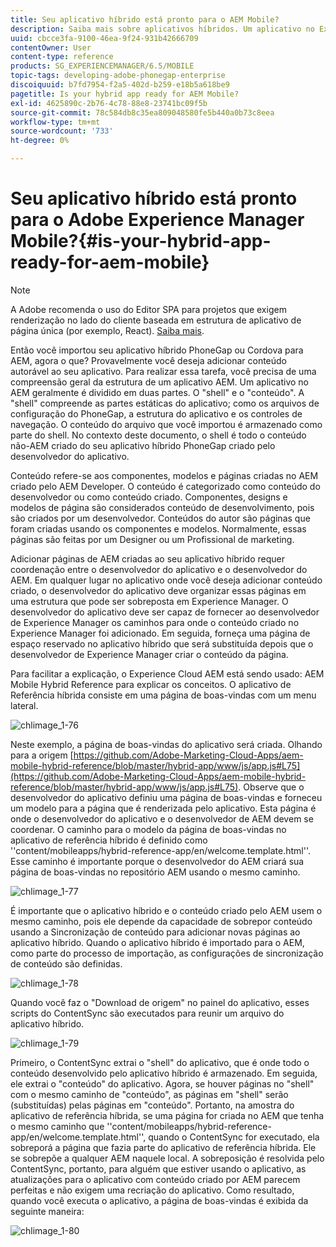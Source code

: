 ```yaml
---
title: Seu aplicativo híbrido está pronto para o AEM Mobile?
description: Saiba mais sobre aplicativos híbridos. Um aplicativo no Experience Manager geralmente é dividido em duas partes. O "shell" e o "conteúdo" e esta página fornecem mais informações sobre esses tópicos.
uuid: cbcce3fa-9100-46ea-9f24-931b42666709
contentOwner: User
content-type: reference
products: SG_EXPERIENCEMANAGER/6.5/MOBILE
topic-tags: developing-adobe-phonegap-enterprise
discoiquuid: b7fd7954-f2a5-402d-b259-e18b5a618be9
pagetitle: Is your hybrid app ready for AEM Mobile?
exl-id: 4625890c-2b76-4c78-88e8-23741bc09f5b
source-git-commit: 78c584db8c35ea809048580fe5b440a0b73c8eea
workflow-type: tm+mt
source-wordcount: '733'
ht-degree: 0%

---
```


# Seu aplicativo híbrido está pronto para o Adobe Experience Manager Mobile?{#is-your-hybrid-app-ready-for-aem-mobile}

>[!NOTE]
>
>A Adobe recomenda o uso do Editor SPA para projetos que exigem renderização no lado do cliente baseada em estrutura de aplicativo de página única (por exemplo, React). [Saiba mais](/help/sites-developing/spa-overview.md).

Então você importou seu aplicativo híbrido PhoneGap ou Cordova para AEM, agora o que? Provavelmente você deseja adicionar conteúdo autorável ao seu aplicativo. Para realizar essa tarefa, você precisa de uma compreensão geral da estrutura de um aplicativo AEM. Um aplicativo no AEM geralmente é dividido em duas partes. O &quot;shell&quot; e o &quot;conteúdo&quot;. A &quot;shell&quot; compreende as partes estáticas do aplicativo; como os arquivos de configuração do PhoneGap, a estrutura do aplicativo e os controles de navegação. O conteúdo do arquivo que você importou é armazenado como parte do shell. No contexto deste documento, o shell é todo o conteúdo não-AEM criado do seu aplicativo híbrido PhoneGap criado pelo desenvolvedor do aplicativo.

Conteúdo refere-se aos componentes, modelos e páginas criadas no AEM criado pelo AEM Developer. O conteúdo é categorizado como conteúdo do desenvolvedor ou como conteúdo criado. Componentes, designs e modelos de página são considerados conteúdo de desenvolvimento, pois são criados por um desenvolvedor. Conteúdos do autor são páginas que foram criadas usando os componentes e modelos. Normalmente, essas páginas são feitas por um Designer ou um Profissional de marketing.

Adicionar páginas de AEM criadas ao seu aplicativo híbrido requer coordenação entre o desenvolvedor do aplicativo e o desenvolvedor do AEM. Em qualquer lugar no aplicativo onde você deseja adicionar conteúdo criado, o desenvolvedor do aplicativo deve organizar essas páginas em uma estrutura que pode ser sobreposta em Experience Manager. O desenvolvedor do aplicativo deve ser capaz de fornecer ao desenvolvedor de Experience Manager os caminhos para onde o conteúdo criado no Experience Manager foi adicionado. Em seguida, forneça uma página de espaço reservado no aplicativo híbrido que será substituída depois que o desenvolvedor de Experience Manager criar o conteúdo da página.

Para facilitar a explicação, o Experience Cloud AEM está sendo usado: AEM Mobile Hybrid Reference para explicar os conceitos. O aplicativo de Referência híbrida consiste em uma página de boas-vindas com um menu lateral.

![chlimage_1-76](assets/chlimage_1-76.png)

Neste exemplo, a página de boas-vindas do aplicativo será criada. Olhando para a origem [https://github.com/Adobe-Marketing-Cloud-Apps/aem-mobile-hybrid-reference/blob/master/hybrid-app/www/js/app.js#L75](https://github.com/Adobe-Marketing-Cloud-Apps/aem-mobile-hybrid-reference/blob/master/hybrid-app/www/js/app.js#L75). Observe que o desenvolvedor do aplicativo definiu uma página de boas-vindas e forneceu um modelo para a página que é renderizada pelo aplicativo. Esta página é onde o desenvolvedor do aplicativo e o desenvolvedor de AEM devem se coordenar. O caminho para o modelo da página de boas-vindas no aplicativo de referência híbrido é definido como &#39;&#39;content/mobileapps/hybrid-reference-app/en/welcome.template.html&#39;&#39;. Esse caminho é importante porque o desenvolvedor do AEM criará sua página de boas-vindas no repositório AEM usando o mesmo caminho.

![chlimage_1-77](assets/chlimage_1-77.png)

É importante que o aplicativo híbrido e o conteúdo criado pelo AEM usem o mesmo caminho, pois ele depende da capacidade de sobrepor conteúdo usando a Sincronização de conteúdo para adicionar novas páginas ao aplicativo híbrido. Quando o aplicativo híbrido é importado para o AEM, como parte do processo de importação, as configurações de sincronização de conteúdo são definidas.

![chlimage_1-78](assets/chlimage_1-78.png)

Quando você faz o &quot;Download de origem&quot; no painel do aplicativo, esses scripts do ContentSync são executados para reunir um arquivo do aplicativo híbrido.

![chlimage_1-79](assets/chlimage_1-79.png)

Primeiro, o ContentSync extrai o &quot;shell&quot; do aplicativo, que é onde todo o conteúdo desenvolvido pelo aplicativo híbrido é armazenado. Em seguida, ele extrai o &quot;conteúdo&quot; do aplicativo. Agora, se houver páginas no &quot;shell&quot; com o mesmo caminho de &quot;conteúdo&quot;, as páginas em &quot;shell&quot; serão (substituídas) pelas páginas em &quot;conteúdo&quot;. Portanto, na amostra do aplicativo de referência híbrida, se uma página for criada no AEM que tenha o mesmo caminho que &#39;&#39;content/mobileapps/hybrid-reference-app/en/welcome.template.html&#39;&#39;, quando o ContentSync for executado, ela sobreporá a página que fazia parte do aplicativo de referência híbrida. Ele se sobrepõe a qualquer AEM naquele local. A sobreposição é resolvida pelo ContentSync, portanto, para alguém que estiver usando o aplicativo, as atualizações para o aplicativo com conteúdo criado por AEM parecem perfeitas e não exigem uma recriação do aplicativo. Como resultado, quando você executa o aplicativo, a página de boas-vindas é exibida da seguinte maneira:

![chlimage_1-80](assets/chlimage_1-80.png)

